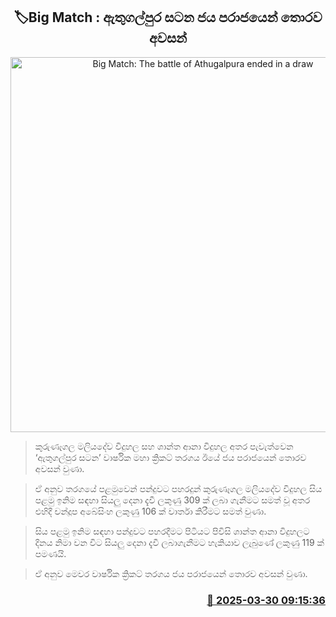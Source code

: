 <p align='center'><b><h2 align='center' title='Big Match: The battle of Athugalpura ended in a draw'>🏷Big Match : ඇතුගල්පුර සටන ජය පරාජයෙන් තොරව අවසන්</h2></b></p>
<p align='center'><img src='https://helakuru.sgp1.cdn.digitaloceanspaces.com/esana/images/lib/esana-covers-2025-FEB.jpg' width='600' alt='Big Match: The battle of Athugalpura ended in a draw'></p>

> කුරුණෑගල මලියදේව විදුහල සහ ශාන්ත ආනා විදුහල අතර පැවැත්වෙන ‘ඇතුගල්පුර සටන’ වාර්ෂි​ක මහා ක්‍රිකට් තරගය ඊයේ ජය පරාජයෙන් තොරව අවසන් වුණා.

> ඒ අනුව තරගයේ පළමුවෙන් පන්දුවට පහරදුන් කුරුණෑගල මලියදේව විදුහල සිය පළමු ඉනිම සඳහා සියලු දෙනා දැවී ලකුණු 309 ක් ලබා ගැනීමට සමත් වූ අතර එහිදී චන්දූප අබේසිංහ ලකුණු 106 ක් වාර්තා කිරීමට සමත් වුණා.

> සිය පළමු ඉනිම සඳහා පන්දුවට පහරදීමට පිටියට පිවිසි ශාන්ත ආනා විදුහලට දිනය නිමා වන විට සියලු දෙනා දැවී ලබාගැනීමට හැකියාව ලැබුණේ ලකුණු 119 ක් පමණයි. 

> ඒ අනුව මෙවර වාර්ෂික ක්‍රිකට් තරගය ජය පරාජයෙන් තොරව අවසන් වුණා.



<h3 align='right'><a href='https://www.helakuru.lk/esana/p/108779/'>📅 2025-03-30 09:15:36</a></h3>
